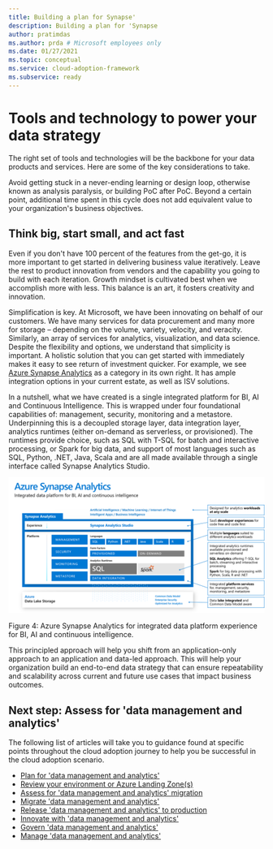 ```yaml
---
title: Building a plan for Synapse'
description: Building a plan for 'Synapse
author: pratimdas
ms.author: prda # Microsoft employees only
ms.date: 01/27/2021
ms.topic: conceptual
ms.service: cloud-adoption-framework
ms.subservice: ready
---
```


# Tools and technology to power your data strategy

The right set of tools and technologies will be the backbone for your data products and services. Here are some of the key considerations to take.

Avoid getting stuck in a never-ending learning or design loop, otherwise known as analysis paralysis, or building PoC after PoC. Beyond a certain point, additional time spent in this cycle does not add equivalent value to your organization's business objectives.

## Think big, start small, and act fast

Even if you don't have 100 percent of the features from the get-go, it is more important to get started in delivering business value iteratively. Leave the rest to product innovation from vendors and the capability you going to build with each iteration. Growth mindset is cultivated best when we accomplish more with less. This balance is an art, it fosters creativity and innovation.

Simplification is key. At Microsoft, we have been innovating on behalf of our customers. We have many services for data procurement and many more for storage – depending on the volume, variety, velocity, and veracity. Similarly, an array of services for analytics, visualization, and data science. Despite the flexibility and options, we understand that simplicity is important. A holistic solution that you can get started with immediately makes it easy to see return of investment quicker. For example, we see [Azure Synapse Analytics](https://azure.microsoft.com/services/synapse-analytics/) as a category in its own right. It has ample integration options in your current estate, as well as ISV solutions.

In a nutshell, what we have created is a single integrated platform for BI, AI and Continuous Intelligence. This is wrapped under four foundational capabilities of: management, security, monitoring and a metastore. Underpinning this is a decoupled storage layer, data integration layer, analytics runtimes (either on-demand as serverless, or provisioned). The runtimes provide choice, such as SQL with T-SQL for batch and interactive processing, or Spark for big data, and support of most languages such as SQL, Python, .NET, Java, Scala and are all made available through a single interface called Synapse Analytics Studio.

![Azure Synapse Analytics for integrated data platform experience, BI, AI, and continuous intelligence as part of your data strategy](./images/data-strategy-synapse.png)

Figure 4: Azure Synapse Analytics for integrated data platform experience for BI, AI and continuous intelligence.

This principled approach will help you shift from an application-only approach to an application and data-led approach. This will help your organization build an end-to-end data strategy that can ensure repeatability and scalability across current and future use cases that impact business outcomes.

## Next step: Assess for 'data management and analytics'

The following list of articles will take you to guidance found at specific points throughout the cloud adoption journey to help you be successful in the cloud adoption scenario.

- [Plan for 'data management and analytics'](./plan.md)
- [Review your environment or Azure Landing Zone(s)](./ready.md)
- [Assess for 'data management and analytics' migration](./migrate-assess.md)
- [Migrate 'data management and analytics'](./migrate-deploy.md)
- [Release 'data management and analytics' to production](./migrate-release.md)
- [Innovate with 'data management and analytics'](./innovate.md)
- [Govern 'data management and analytics'](./govern.md)
- [Manage 'data management and analytics'](./manage.md)
